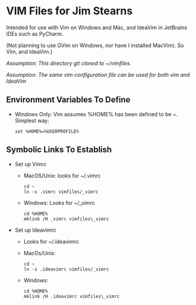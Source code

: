 # VIM Files for Jim Stearns

Intended for use with Vim on Windows and Mac, and IdeaVim in JetBrains IDEs such as PyCharm.

(Not planning to use GVim on Windows, nor have I installed MacVim). So Vim, and IdeaVim.)

_Assumption: This directory git cloned to ~/vimfiles._

_Assumption: The same vim configuration file can be used for both vim and IdeaVim_

## Environment Variables To Define

* Windows Only: Vim assumes %HOME% has been defined to be ~. Simplest way:

	```set %HOME%=%USERPROFILE%```

## Symbolic Links To Establish

* Set up Vimrc 
	* 	MacOS/Unix: looks for ~/.vimrc
		
		```
		cd ~
		ln -s .vimrc vimfiles/_vimrc
		```
	* Windows: Looks for ~/_vimrc 

		```
		cd %HOME%
		mklink /H _vimrc vimfiles\_vimrc
		```

* Set up Ideavimrc
	* Looks for ~/.ideavimrc
	* MacOs/Unix: 
		
		```
		cd ~
		ln -s .ideavimrc vimfiles/_vimrc
		```
		
	* Windows:

		```
		cd %HOME%
		mklink /H .ideavimrc vimfiles\_vimrc
		````